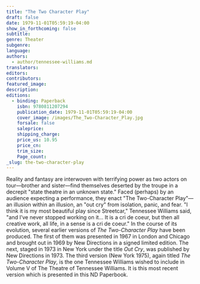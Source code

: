 ```yaml
---
title: "The Two Character Play"
draft: false
date: 1979-11-01T05:59:19-04:00
show_in_forthcoming: false
subtitle:
genre: Theater
subgenre:
language:
authors:
  - author/tennessee-williams.md
translators:
editors:
contributors:
featured_image:
description:
editions:
  - binding: Paperback
    isbn: 9780811207294
    publication_date: 1979-11-01T05:59:19-04:00
    cover_image: /images/The_Two-Character_Play.jpg
    forsale: false
    saleprice:
    shipping_charge:
    price_us: 10.95
    price_cn:
    trim_size:
    Page_count:
_slug: the-two-character-play
---
```


Reality and fantasy are interwoven with terrifying power as two actors on tour––brother and sister––find themselves deserted by the troupe in a decrepit "state theatre in an unknown state." Faced (perhaps) by an audience expecting a performance, they enact "The Two-Character Play"––an illusion within an illusion, an "out cry" from isolation, panic, and fear. "I think it is my most beautiful play since Streetcar," Tennessee Williams said, "and I’ve never stopped working on it… It is a cri de coeur, but then all creative work, all life, in a sense is a cri de coeur." In the course of its evolution, several earlier versions of _The Two-Character Play_ have been produced. The first of them was presented in 1967 in London and Chicago and brought out in 1969 by New Directions in a signed limited edition. The next, staged in 1973 in New York under the title _Out Cry_, was published by New Directions in 1973. The third version (New York 1975), again titled _The Two-Character Play_, is the one Tennessee Williams wished to include in Volume V of The Theatre of Tennessee Williams. It is this most recent version which is presented in this ND Paperbook.

